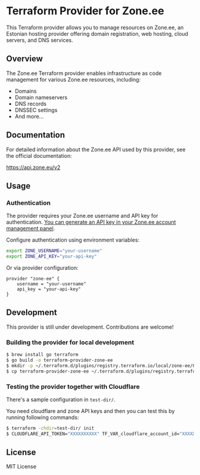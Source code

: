 # Terraform Provider for Zone.ee

This Terraform provider allows you to manage resources on Zone.ee, an Estonian hosting provider offering domain registration, web hosting, cloud servers, and DNS services.

## Overview

The Zone.ee Terraform provider enables infrastructure as code management for various Zone.ee resources, including:

- Domains
- Domain nameservers
- DNS records
- DNSSEC settings
- And more...

## Documentation

For detailed information about the Zone.ee API used by this provider, see the official documentation:

https://api.zone.eu/v2

## Usage

### Authentication

The provider requires your Zone.ee username and API key for authentication. [You can generate an API key in your Zone.ee account management panel](https://help.zone.eu/en/kb/zone-api-en/).

Configure authentication using environment variables:

```bash
export ZONE_USERNAME="your-username"
export ZONE_API_KEY="your-api-key"
```

Or via provider configuration:

```hcl
provider "zone-ee" {
    username = "your-username"
    api_key = "your-api-key"
}
```

## Development
This provider is still under development. Contributions are welcome!

### Building the provider for local development
```sh
$ brew install go terraform
$ go build -o terraform-provider-zone-ee
$ mkdir -p ~/.terraform.d/plugins/registry.terraform.io/local/zone-ee/0.1.0/$(go env GOOS)_$(go env GOARCH)
$ cp terraform-provider-zone-ee ~/.terraform.d/plugins/registry.terraform.io/local/zone-ee/0.1.0/$(go env GOOS)_$(go env GOARCH)/
```

### Testing the provider together with Cloudflare
There's a sample configuration in `test-dir/`.

You need cloudflare and zone API keys and then you can test this by running following commands:

```sh
$ terraform -chdir=test-dir/ init
$ CLOUDFLARE_API_TOKEN="XXXXXXXXXX" TF_VAR_cloudflare_account_id="XXXXXX" TF_VAR_domain="yourdomain.ee" ZONE_USERNAME="XXXXXXX" ZONE_API_KEY="XXXXX" terraform -chdir=test-dir/ apply -auto-approve
```

## License

MIT License